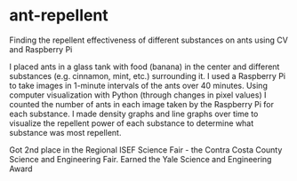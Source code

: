 # ant-repellent
Finding the repellent effectiveness of different substances on ants using CV and Raspberry Pi 

I placed ants in a glass tank with food (banana) in the center and different substances (e.g. cinnamon, mint, etc.) surrounding it. I used a Raspberry Pi to take images in 1-minute intervals of the ants over 40 minutes. Using computer visualization with Python (through changes in pixel values) I counted the number of ants in each image taken by the Raspberry Pi for each substance. I made density graphs and line graphs over time to visualize the repellent power of each substance to determine what substance was most repellent.

Got 2nd place in the Regional ISEF Science Fair - the Contra Costa County Science and Engineering Fair. 
Earned the Yale Science and Engineering Award 
